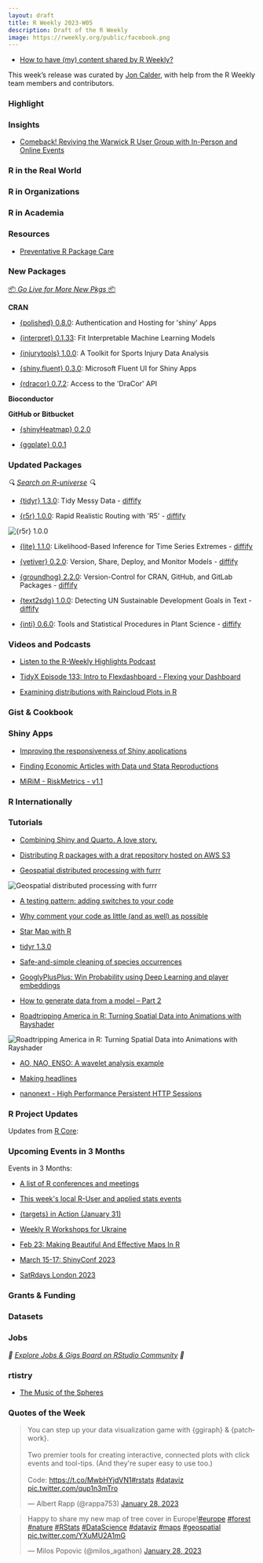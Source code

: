 ```yaml
---
layout: draft
title: R Weekly 2023-W05
description: Draft of the R Weekly
image: https://rweekly.org/public/facebook.png
---
```


+ [How to have (my) content shared by R Weekly?](https://github.com/rweekly/rweekly.org#how-to-have-my-content-shared-by-r-weekly)

This week’s release was curated by [Jon Calder](https://twitter.com/jonmcalder), with help from the R Weekly team members and contributors.

###  Highlight



### Insights

+ [Comeback! Reviving the Warwick R User Group with In-Person and Online Events](https://www.r-consortium.org/blog/2023/01/25/comeback-reviving-the-warwick-r-user-group-with-in-person-and-online-events)

### R in the Real World



###  R in Organizations



###  R in Academia



###  Resources

+ [Preventative R Package Care](https://indrajeetpatil.github.io/preventive-r-package-care/)

###  New Packages

<p class="added-hostname"><a href="https://rweekly.org/live" target="_blank" class="externalLink">📦 <i>Go Live for More New Pkgs</i> 📦</a></p>


**CRAN**

+ [{polished} 0.8.0](https://cran.r-project.org/package=polished): Authentication and Hosting for 'shiny' Apps

+ [{interpret} 0.1.33](https://cran.r-project.org/package=interpret): Fit Interpretable Machine Learning Models

+ [{injurytools} 1.0.0](https://cran.r-project.org/package=injurytools): A Toolkit for Sports Injury Data Analysis

+ [{shiny.fluent} 0.3.0](https://cran.r-project.org/package=shiny.fluent): Microsoft Fluent UI for Shiny Apps

+ [{rdracor} 0.7.2](https://cran.r-project.org/package=rdracor): Access to the 'DraCor' API

**Bioconductor**



**GitHub or Bitbucket**

+ [{shinyHeatmap} 0.2.0](https://github.com/RinteRface/shinyHeatmap)

+ [{ggplate} 0.0.1](https://github.com/jpquast/ggplate/)

### Updated Packages

<i>🔍 [Search on R-universe](https://r-universe.dev/search/) 🔍</i>

+ [{tidyr} 1.3.0](https://cran.r-project.org/package=tidyr): Tidy Messy Data - [diffify](https://diffify.com/R/tidyr)

+ [{r5r} 1.0.0](https://cran.r-project.org/package=r5r): Rapid Realistic Routing with 'R5' - [diffify](https://diffify.com/R/r5r)

![{r5r} 1.0.0](https://raw.githubusercontent.com/rweekly/image/master/2023/W05/r5r-accessibility.png)

+ [{lite} 1.1.0](https://cran.r-project.org/package=lite): Likelihood-Based Inference for Time Series Extremes - [diffify](https://diffify.com/R/lite)

+ [{vetiver} 0.2.0](https://cran.r-project.org/package=vetiver): Version, Share, Deploy, and Monitor Models - [diffify](https://diffify.com/R/vetiver)

+ [{groundhog} 2.2.0](https://cran.r-project.org/package=groundhog): Version-Control for CRAN, GitHub, and GitLab Packages - [diffify](https://diffify.com/R/groundhog)

+ [{text2sdg} 1.0.0](https://cran.r-project.org/package=text2sdg): Detecting UN Sustainable Development Goals in Text - [diffify](https://diffify.com/R/text2sdg)

+ [{inti} 0.6.0](https://cran.r-project.org/package=inti): Tools and Statistical Procedures in Plant Science - [diffify](https://diffify.com/R/inti)

###  Videos and Podcasts

* [Listen to the R-Weekly Highlights Podcast](https://rweekly.fireside.fm/)

+ [TidyX Episode 133: Intro to Flexdashboard - Flexing your Dashboard](https://www.youtube.com/watch?v=NwNztdduGYk)

+ [Examining distributions with Raincloud Plots in R](https://www.youtube.com/watch?v=dInMXjZC2aw)

### Gist & Cookbook



### Shiny Apps

+ [Improving the responsiveness of Shiny applications](https://www.jumpingrivers.com/blog/improving-responsiveness-shiny-applications/)

+ [Finding Economic Articles with Data und Stata Reproductions](http://skranz.github.io//r/2023/01/23/FindingEconomicArticles5.html)

+ [MiRiM - RiskMetrics - v1.1](https://mirai-solutions.ch/news/2023/01/18/MiRiM-V1.1/)

### R Internationally



###  Tutorials

+ [Combining Shiny and Quarto. A love story.](https://rappa.shinyapps.io/shiny_quarto/)

+ [Distributing R packages with a drat repository hosted on AWS S3](https://tomsing1.github.io/blog/posts/drat/)

+ [Geospatial distributed processing with furrr](https://posit.co/blog/geospatial-distributed-processing-with-furrr/)

![Geospatial distributed processing with furrr](https://raw.githubusercontent.com/rweekly/image/master/2023/W05/geospatial_distributed_processing.jpeg)

+ [A testing pattern: adding switches to your code](https://blog.r-hub.io/2023/01/23/code-switch-escape-hatch-test/)

+ [Why comment your code as little (and as well) as possible](https://blog.r-hub.io/2023/01/26/code-comments-self-explaining-code/)

+ [Star Map with R](https://dieghernan.github.io/202301_star-map-R/)

+ [tidyr 1.3.0](https://www.tidyverse.org/blog/2023/01/tidyr-1-3-0/)

+ [Safe-and-simple cleaning of species occurrences](https://modtools.wordpress.com/2023/01/25/safe-and-simple-cleaning-of-species-occurrences/)

+ [GooglyPlusPlus: Win Probability using Deep Learning and player embeddings](https://gigadom.in/2023/01/28/googlyplusplus-win-probability-using-deep-learning-and-player-embeddings/)

+ [How to generate data from a model – Part 2](https://r-posts.com/how-to-generate-data-from-a-model-part-2/)

+ [Roadtripping America in R: Turning Spatial Data into Animations with Rayshader](https://www.tylermw.com/roadtripping-america-in-r-turning-spatial-data-into-animations-with-rayshader/)

![Roadtripping America in R: Turning Spatial Data into Animations with Rayshader](https://raw.githubusercontent.com/rweekly/image/master/2023/W05/roadtripping_america.png)

+ [AO, NAO, ENSO: A wavelet analysis example](https://blogs.rstudio.com/tensorflow/posts/2023-01-19-torchwavelets)

+ [Making headlines](https://johnmackintosh.net/blog/2023-01-26-headlines/)

+ [nanonext - High Performance Persistent HTTP Sessions](https://shikokuchuo.net/posts/20-ncurl-sessions)

<!--<div class="post-more-begin></div><div class="post-more-end"></div>-->

###  R Project Updates

Updates from [R Core](http://developer.r-project.org/blosxom.cgi/R-devel/NEWS):


###  Upcoming Events in 3 Months

Events in 3 Months:


+ [A list of R conferences and meetings](https://jumpingrivers.github.io/meetingsR/events.html)

+ [This week's local R-User and applied stats events](https://community.rstudio.com/c/irl)

+ [{targets} in Action (January 31)](https://ropensci.org/commcalls/jan2023-targets/)

+ [Weekly R Workshops for Ukraine](https://sites.google.com/view/dariia-mykhailyshyna/main/r-workshops-for-ukraine)

+ [Feb 23: Making Beautiful And Effective Maps In R](https://www.prstatistics.com/course/making-beautiful-and-effective-maps-in-r-mapr04/)

+ [March 15-17: ShinyConf 2023](https://shinyconf.appsilon.com/registration/?utm_medium=social&utm_source=twitter&utm_campaign=register-sm)

+ [SatRdays London 2023](https://www.jumpingrivers.com/blog/satrdays-london/)

### Grants & Funding


### Datasets


### Jobs

<i>💼 [Explore Jobs & Gigs Board on RStudio Community](https://community.rstudio.com/c/jobs/) 💼</i>

###  rtistry

+ [The Music of the Spheres](https://fronkonstin.com/2023/01/20/the-music-of-the-spheres/?utm_source=rss&utm_medium=rss&utm_campaign=the-music-of-the-spheres)

###  Quotes of the Week

<blockquote class="twitter-tweet"><p lang="en" dir="ltr">You can step up your data visualization game with {ggiraph} &amp; {patchwork}.<br><br>Two premier tools for creating interactive, connected plots with click events and tool-tips. (And they&#39;re super easy to use too.)<br><br>Code: <a href="https://t.co/MwbHYjdVN1">https://t.co/MwbHYjdVN1</a><a href="https://twitter.com/hashtag/rstats?src=hash&amp;ref_src=twsrc%5Etfw">#rstats</a> <a href="https://twitter.com/hashtag/dataviz?src=hash&amp;ref_src=twsrc%5Etfw">#dataviz</a> <a href="https://t.co/qup1n3mTro">pic.twitter.com/qup1n3mTro</a></p>&mdash; Albert Rapp (@rappa753) <a href="https://twitter.com/rappa753/status/1619364792669700097?ref_src=twsrc%5Etfw">January 28, 2023</a></blockquote> <script async src="https://platform.twitter.com/widgets.js" charset="utf-8"></script>

<blockquote class="twitter-tweet"><p lang="en" dir="ltr">Happy to share my new map of tree cover in Europe!<a href="https://twitter.com/hashtag/europe?src=hash&amp;ref_src=twsrc%5Etfw">#europe</a> <a href="https://twitter.com/hashtag/forest?src=hash&amp;ref_src=twsrc%5Etfw">#forest</a> <a href="https://twitter.com/hashtag/nature?src=hash&amp;ref_src=twsrc%5Etfw">#nature</a> <a href="https://twitter.com/hashtag/RStats?src=hash&amp;ref_src=twsrc%5Etfw">#RStats</a> <a href="https://twitter.com/hashtag/DataScience?src=hash&amp;ref_src=twsrc%5Etfw">#DataScience</a> <a href="https://twitter.com/hashtag/dataviz?src=hash&amp;ref_src=twsrc%5Etfw">#dataviz</a> <a href="https://twitter.com/hashtag/maps?src=hash&amp;ref_src=twsrc%5Etfw">#maps</a> <a href="https://twitter.com/hashtag/geospatial?src=hash&amp;ref_src=twsrc%5Etfw">#geospatial</a> <a href="https://t.co/YXuMU2A1mG">pic.twitter.com/YXuMU2A1mG</a></p>&mdash; Milos Popovic (@milos_agathon) <a href="https://twitter.com/milos_agathon/status/1619440254112649216?ref_src=twsrc%5Etfw">January 28, 2023</a></blockquote> <script async src="https://platform.twitter.com/widgets.js" charset="utf-8"></script>
